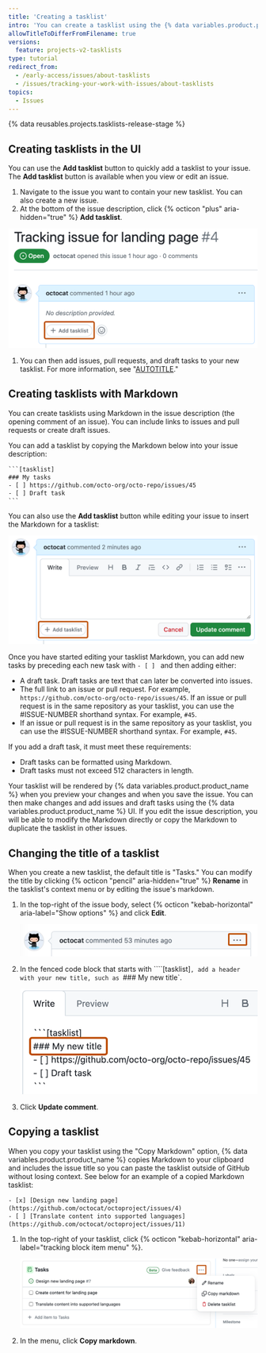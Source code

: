 ```yaml
---
title: 'Creating a tasklist'
intro: 'You can create a tasklist using the {% data variables.product.product_name %} UI or Markdown.'
allowTitleToDifferFromFilename: true
versions:
  feature: projects-v2-tasklists
type: tutorial
redirect_from:
  - /early-access/issues/about-tasklists
  - /issues/tracking-your-work-with-issues/about-tasklists
topics:
  - Issues
---
```


{% data reusables.projects.tasklists-release-stage %}

## Creating tasklists in the UI

You can use the **Add tasklist** button to quickly add a tasklist to your issue. The **Add tasklist** button is available when you view or edit an issue.

1. Navigate to the issue you want to contain your new tasklist. You can also create a new issue.
1. At the bottom of the issue description, click {% octicon "plus" aria-hidden="true" %} **Add tasklist**.

  ![Screenshot of an issue. The "Add tasklist" button is highlighted with an orange outline.](/assets/images/help/projects-v2/add-tasklist-ui.png)

1. You can then add issues, pull requests, and draft tasks to your new tasklist. For more information, see "[AUTOTITLE](/issues/managing-your-tasks-with-tasklists/managing-tasks-in-a-tasklist)."

## Creating tasklists with Markdown

You can create tasklists using Markdown in the issue description (the opening comment of an issue). You can include links to issues and pull requests or create draft issues.

You can add a tasklist by copying the Markdown below into your issue description:

````markdown{:copy}
```[tasklist]
### My tasks
- [ ] https://github.com/octo-org/octo-repo/issues/45
- [ ] Draft task
```
````

You can also use the **Add tasklist** button while editing your issue to insert the Markdown for a tasklist:

![Screenshot an issue. The "Add tasklist" button is highlighted with an orange outline.](/assets/images/help/projects-v2/add-tasklist-markdown.png)

Once you have started editing your tasklist Markdown, you can add new tasks by preceding each new task with `- [ ] ` and then adding either:

- A draft task. Draft tasks are text that can later be converted into issues.
- The full link to an issue or pull request.  For example, `https://github.com/octo-org/octo-repo/issues/45`. If an issue or pull request is in the same repository as your tasklist, you can use the #ISSUE-NUMBER shorthand syntax. For example, `#45`.
- If an issue or pull request is in the same repository as your tasklist, you can use the #ISSUE-NUMBER shorthand syntax.  For example, `#45`.

If you add a draft task, it must meet these requirements:

- Draft tasks can be formatted using Markdown.
- Draft tasks must not exceed 512 characters in length.

Your tasklist will be rendered by {% data variables.product.product_name %} when you preview your changes and when you save the issue. You can then make changes and add issues and draft tasks using the {% data variables.product.product_name %} UI. If you edit the issue description, you will be able to modify the Markdown directly or copy the Markdown to duplicate the tasklist in other issues.

## Changing the title of a tasklist

When you create a new tasklist, the default title is "Tasks." You can modify the title by clicking {% octicon "pencil" aria-hidden="true" %} **Rename** in the tasklist's context menu or by editing the issue's markdown.

1. In the top-right of the issue body, select {% octicon "kebab-horizontal" aria-label="Show options" %} and click **Edit**.

   ![Screenshot of the header of an issue comment. In the right corner, a horizontal kebab icon is outlined in dark orange.](/assets/images/help/issues/comment-menu.png)
1. In the fenced code block that starts with ````[tasklist]`, add a header with your new title, such as `### My new title`.

   ![Screenshot of an issue comment in edit mode. Under the line that says "```tasklist", a line that says "### My new title" is outlined in dark orange.](/assets/images/help/issues/edit-tasklist-title.png)

1. Click **Update comment**.

## Copying a tasklist

When you copy your tasklist using the "Copy Markdown" option, {% data variables.product.product_name %} copies Markdown to your clipboard and includes the issue title so you can paste the tasklist outside of GitHub without losing context. See below for an example of a copied Markdown tasklist:

```
- [x] [Design new landing page](https://github.com/octocat/octoproject/issues/4)
- [ ] [Translate content into supported languages](https://github.com/octocat/octoproject/issues/11)
```

1. In the top-right of your tasklist, click {% octicon "kebab-horizontal" aria-label="tracking block item menu" %}.

   ![Screenshot of a tasklist. The tracking block item menu, which is labeled with a horizontal kebab icon, is outlined in dark orange.](/assets/images/help/projects-v2/tasklist-kebab.png)

1. In the menu, click **Copy markdown**.
